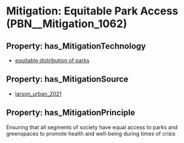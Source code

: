 # Mitigation: __Equitable Park Access__ (PBN__Mitigation_1062)

## Property: has_MitigationTechnology

* [equitable distribution of parks](../Technology/PBN__Technology_3608)

## Property: has_MitigationSource

* [larson_urban_2021](../Article/PBN__Article_276)

## Property: has_MitigationPrinciple

Ensuring that all segments of society have equal access to parks and greenspaces to promote health and well-being during times of crisis

